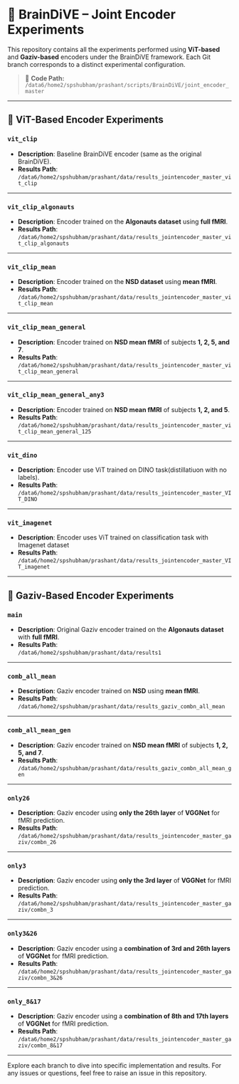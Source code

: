 # 🧠 BrainDiVE – Joint Encoder Experiments

This repository contains all the experiments performed using **ViT-based** and **Gaziv-based** encoders under the BrainDiVE framework. Each Git branch corresponds to a distinct experimental configuration.

> 📂 **Code Path:**  
> `/data6/home2/spshubham/prashant/scripts/BrainDiVE/joint_encoder_master`

---

## 🔶 ViT-Based Encoder Experiments

### `vit_clip`
- **Description**: Baseline BrainDiVE encoder (same as the original BrainDiVE).
- **Results Path**:  
  `/data6/home2/spshubham/prashant/data/results_jointencoder_master_vit_clip`

---

### `vit_clip_algonauts`
- **Description**: Encoder trained on the **Algonauts dataset** using **full fMRI**.
- **Results Path**:  
  `/data6/home2/spshubham/prashant/data/results_jointencoder_master_vit_clip_algonauts`

---

### `vit_clip_mean`
- **Description**: Encoder trained on the **NSD dataset** using **mean fMRI**.
- **Results Path**:  
  `/data6/home2/spshubham/prashant/data/results_jointencoder_master_vit_clip_mean`

---

### `vit_clip_mean_general`
- **Description**: Encoder trained on **NSD mean fMRI** of subjects **1, 2, 5, and 7**.
- **Results Path**:  
  `/data6/home2/spshubham/prashant/data/results_jointencoder_master_vit_clip_mean_general`

---

### `vit_clip_mean_general_any3`
- **Description**: Encoder trained on **NSD mean fMRI** of subjects **1, 2, and 5**.
- **Results Path**:  
  `/data6/home2/spshubham/prashant/data/results_jointencoder_master_vit_clip_mean_general_125`

---

### `vit_dino`
- **Description**: Encoder use ViT trained on DINO task(distillatiuon with no labels).
- **Results Path**:  
  `/data6/home2/spshubham/prashant/data/results_jointencoder_master_VIT_DINO`
---

### `vit_imagenet`
- **Description**: Encoder uses ViT trained on classification task with Imagenet dataset
- **Results Path**:  
  `/data6/home2/spshubham/prashant/data/results_jointencoder_master_VIT_imagenet`
---

## 🔷 Gaziv-Based Encoder Experiments

### `main`
- **Description**: Original Gaziv encoder trained on the **Algonauts dataset** with **full fMRI**.
- **Results Path**:  
  `/data6/home2/spshubham/prashant/data/results1`

---

### `comb_all_mean`
- **Description**: Gaziv encoder trained on **NSD** using **mean fMRI**.
- **Results Path**:  
  `/data6/home2/spshubham/prashant/data/results_gaziv_combn_all_mean`

---

### `comb_all_mean_gen`
- **Description**: Gaziv encoder trained on **NSD mean fMRI** of subjects **1, 2, 5, and 7**.
- **Results Path**:  
  `/data6/home2/spshubham/prashant/data/results_gaziv_combn_all_mean_gen`

---

### `only26`
- **Description**: Gaziv encoder using **only the 26th layer** of **VGGNet** for fMRI prediction.
- **Results Path**:  
  `/data6/home2/spshubham/prashant/data/results_jointencoder_master_gaziv/combn_26`

---

### `only3`
- **Description**: Gaziv encoder using **only the 3rd layer** of **VGGNet** for fMRI prediction.
- **Results Path**:  
  `/data6/home2/spshubham/prashant/data/results_jointencoder_master_gaziv/combn_3`

---

### `only3&26`
- **Description**: Gaziv encoder using a **combination of 3rd and 26th layers** of **VGGNet** for fMRI prediction.
- **Results Path**:  
  `/data6/home2/spshubham/prashant/data/results_jointencoder_master_gaziv/combn_3&26`

---

### `only_8&17`
- **Description**: Gaziv encoder using a **combination of 8th and 17th layers** of **VGGNet** for fMRI prediction.
- **Results Path**:  
  `/data6/home2/spshubham/prashant/data/results_jointencoder_master_gaziv/combn_8&17`

---

Explore each branch to dive into specific implementation and results. For any issues or questions, feel free to raise an issue in this repository.
